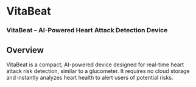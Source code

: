 # VitaBeat

### VitaBeat – AI-Powered Heart Attack Detection Device

## Overview
VitaBeat is a compact, AI-powered device designed for real-time heart attack risk detection, similar to a glucometer. It requires no cloud storage and instantly analyzes heart health to alert users of potential risks.
